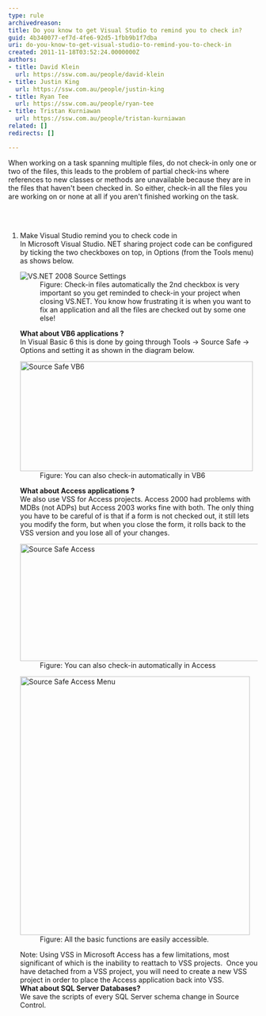 ```yaml
---
type: rule
archivedreason: 
title: Do you know to get Visual Studio to remind you to check in?
guid: 4b340077-ef7d-4fe6-92d5-1fbb9b1f7dba
uri: do-you-know-to-get-visual-studio-to-remind-you-to-check-in
created: 2011-11-18T03:52:24.0000000Z
authors:
- title: David Klein
  url: https://ssw.com.au/people/david-klein
- title: Justin King
  url: https://ssw.com.au/people/justin-king
- title: Ryan Tee
  url: https://ssw.com.au/people/ryan-tee
- title: Tristan Kurniawan
  url: https://ssw.com.au/people/tristan-kurniawan
related: []
redirects: []

---
```



<p>When working on a task spanning multiple files, do not check-in only one or two of the files, this leads to the problem of partial check-ins where references to new classes or methods are unavailable because they are in the files that haven't been checked in. So either, check-in all the files you are working on or none at all if you aren't finished working on the task.</p>
<br><excerpt class='endintro'></excerpt><br>
<ol><li>Make Visual Studio remind you to check code in <div>In Microsoft Visual Studio. NET sharing project code can be configured by ticking the two checkboxes on top, in Options (from the Tools menu) as shows below.</div>
<dl><dt><img alt="VS.NET 2008 Source Settings" align="middle" src="/TFS/RulesToBetterVersionControlwithTFS(AKASourceControl)/PublishingImages/SourceControlVS.jpg" /></dt>
<dd>Figure&#58; Check-in files automatically the 2nd checkbox is very important so you get reminded to check-in your project when closing VS.NET. You know how frustrating it is when you want to fix an application and all the files are checked out by some one else! </dd></dl>
<div><b>What about VB6 applications ?</b> <br>In Visual Basic 6 this is done by going through Tools -&gt; Source Safe -&gt; Options and setting it as shown in the diagram below.</div>
<dl><dt><img alt="Source Safe VB6" align="middle" src="/TFS/RulesToBetterVersionControlwithTFS(AKASourceControl)/PublishingImages/SourceSafeVB6.gif" width="470" height="222" /></dt>
<dd>Figure&#58; You can also check-in automatically in VB6 </dd></dl>
<div><b>What about Access applications ?</b> <br>We also use VSS for Access projects. Access 2000 had problems with MDBs (not ADPs) but Access 2003 works fine with both. The only thing you have to be careful of is that if a form is not checked out, it still lets you modify the form, but when you close the form, it rolls back to the VSS version and you lose all of your changes.</div>
<dl><dt><img alt="Source Safe Access" src="/TFS/RulesToBetterVersionControlwithTFS(AKASourceControl)/PublishingImages/SourceSafeAccessOptions.gif" width="482" height="237" /></dt>
<dd>Figure&#58; You can also check-in automatically in Access </dd></dl>
<dl><dt><img alt="Source Safe Access Menu" src="/TFS/RulesToBetterVersionControlwithTFS(AKASourceControl)/PublishingImages/SourceSafeAccessMenu.gif" width="464" height="523" /></dt>
<dd>Figure&#58; All the basic functions are easily accessible. </dd></dl>
<div>Note&#58; Using VSS in Microsoft Access has a few limitations, most significant of which is the inability to reattach to VSS projects.&#160; Once you have detached from a VSS project, you will need to create a new VSS project in order to place the Access application back into VSS.</div>
<div><b>What about SQL Server Databases?</b> <br>We save the scripts of every SQL Server schema change in Source Control.</div></li></ol>


